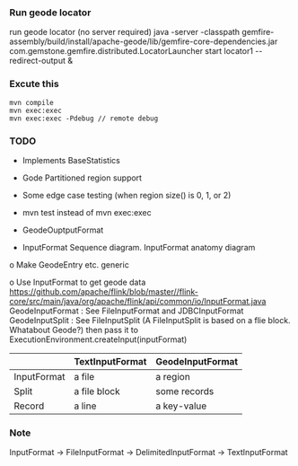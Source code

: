 ### Run geode locator
run geode locator (no server required)
java -server -classpath gemfire-assembly/build/install/apache-geode/lib/gemfire-core-dependencies.jar com.gemstone.gemfire.distributed.LocatorLauncher start locator1 --redirect-output  &



### Excute this
```
mvn compile
mvn exec:exec
mvn exec:exec -Pdebug // remote debug
```

### TODO
- Implements BaseStatistics

- Gode Partitioned region support
- Some edge case testing (when region size() is 0, 1, or 2)
- mvn test instead of mvn exec:exec
- GeodeOuptputFormat
- InputFormat Sequence diagram. InputFormat anatomy diagram

o Make GeodeEntry etc. generic

o Use InputFormat to get geode data
	https://github.com/apache/flink/blob/master//flink-core/src/main/java/org/apache/flink/api/common/io/InputFormat.java
    GeodeInputFormat : See FileInputFormat and JDBCInputFormat
	GeodeInputSplit : See FileInputSplit (A FileInputSplit is based on a flie block. Whatabout Geode?)
	then pass it to ExecutionEnvironment.createInput(inputFormat) 

|             | TextInputFormat | GeodeInputFormat |
|-------------|-----------------|------------------|
| InputFormat | a file          | a region         |
| Split       | a file block    | some records     |
| Record      | a line          | a key-value      |


### Note
InputFormat
-> FileInputFormat
   -> DelimitedInputFormat
      -> TextInputFormat


